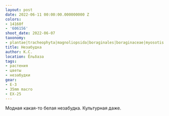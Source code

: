 ```yaml
---
layout: post
date: 2022-06-11 00:00:00.000000000 Z
colors:
- 14160f
- '606156'
shoot_date: 2022-06-07
taxonomy:
- plantae|tracheophyta|magnoliopsida|boraginales|boraginaceae|myosotis|myosotis arvensis
title: Незабудка
author: К.С.
location: Ёльбаза
tags:
- растения
- цветы
- незабудки
gear:
- E-3
- 35mm macro
- EX-25
---
```

Модная какая-то белая незабудка. Культурная даже.

